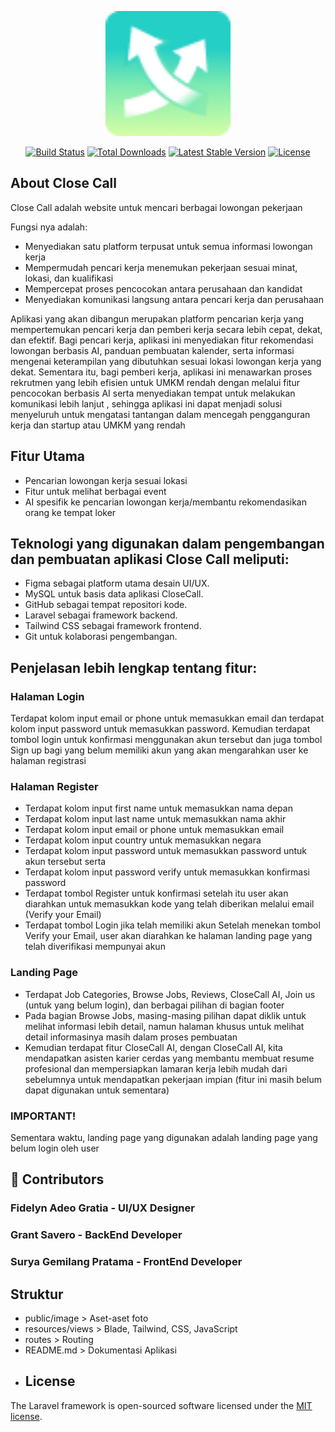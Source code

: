 <p align="center"><a href="https://laravel.com" target="_blank"><img src="public/image/logo.png" width="200" alt="Laravel Logo"></a></p>

<p align="center">
<a href="https://github.com/laravel/framework/actions"><img src="https://github.com/laravel/framework/workflows/tests/badge.svg" alt="Build Status"></a>
<a href="https://packagist.org/packages/laravel/framework"><img src="https://img.shields.io/packagist/dt/laravel/framework" alt="Total Downloads"></a>
<a href="https://packagist.org/packages/laravel/framework"><img src="https://img.shields.io/packagist/v/laravel/framework" alt="Latest Stable Version"></a>
<a href="https://packagist.org/packages/laravel/framework"><img src="https://img.shields.io/packagist/l/laravel/framework" alt="License"></a>
</p>

## About Close Call

Close Call adalah website untuk mencari berbagai lowongan pekerjaan

Fungsi nya adalah:
- Menyediakan satu platform terpusat untuk semua informasi lowongan kerja
- Mempermudah pencari kerja menemukan pekerjaan sesuai minat, lokasi, dan kualifikasi
- Mempercepat proses pencocokan antara perusahaan dan kandidat
- Menyediakan komunikasi langsung antara pencari kerja dan perusahaan

Aplikasi yang akan dibangun merupakan platform pencarian kerja yang mempertemukan pencari kerja dan pemberi kerja secara lebih cepat, dekat, dan efektif. Bagi pencari kerja, aplikasi ini menyediakan fitur rekomendasi lowongan berbasis AI, panduan pembuatan kalender, serta informasi mengenai keterampilan yang dibutuhkan sesuai lokasi lowongan kerja yang dekat. Sementara itu, bagi pemberi kerja, aplikasi ini menawarkan proses rekrutmen yang lebih efisien untuk UMKM rendah dengan melalui fitur pencocokan berbasis AI serta menyediakan tempat untuk melakukan komunikasi lebih lanjut , sehingga aplikasi ini dapat menjadi solusi menyeluruh untuk mengatasi tantangan dalam mencegah pengganguran kerja dan startup atau UMKM yang rendah

## Fitur Utama
- Pencarian lowongan kerja sesuai lokasi
- Fitur untuk melihat berbagai event
- AI spesifik ke pencarian lowongan kerja/membantu rekomendasikan orang ke tempat loker

## Teknologi yang digunakan dalam pengembangan dan pembuatan aplikasi Close Call meliputi:
- Figma sebagai platform utama desain UI/UX.
- MySQL untuk basis data aplikasi CloseCall.
- GitHub sebagai tempat repositori kode.
- Laravel sebagai framework backend.
- Tailwind CSS sebagai framework frontend.
- Git untuk kolaborasi pengembangan.

## Penjelasan lebih lengkap tentang fitur:
### Halaman Login
Terdapat kolom input email or phone untuk memasukkan email dan terdapat kolom input password untuk memasukkan password.
Kemudian terdapat tombol login untuk konfirmasi menggunakan akun tersebut dan juga tombol Sign up bagi yang belum memiliki akun yang akan mengarahkan user ke halaman registrasi

### Halaman Register
- Terdapat kolom input first name untuk memasukkan nama depan
- Terdapat kolom input last name untuk memasukkan nama akhir
- Terdapat kolom input email or phone untuk memasukkan email
- Terdapat kolom input country untuk memasukkan negara
- Terdapat kolom input password untuk memasukkan password untuk akun tersebut serta
- Terdapat kolom input password verify untuk memasukkan konfirmasi password
- Terdapat tombol Register untuk konfirmasi setelah itu user akan diarahkan untuk memasukkan kode yang telah diberikan melalui email (Verify your Email)
- Terdapat tombol Login jika telah memiliki akun
Setelah menekan tombol Verify your Email, user akan diarahkan ke halaman landing page yang telah diverifikasi mempunyai akun

### Landing Page
- Terdapat Job Categories, Browse Jobs, Reviews, CloseCall AI, Join us (untuk yang belum login), dan berbagai pilihan di bagian footer
- Pada bagian Browse Jobs, masing-masing pilihan dapat diklik untuk melihat informasi lebih detail, namun halaman khusus untuk melihat detail informasinya masih dalam proses pembuatan
- Kemudian terdapat fitur CloseCall AI, dengan CloseCall AI, kita mendapatkan asisten karier cerdas yang membantu membuat resume profesional dan mempersiapkan lamaran kerja lebih mudah dari sebelumnya untuk mendapatkan pekerjaan impian (fitur ini masih belum dapat digunakan untuk sementara)
### IMPORTANT!
Sementara waktu, landing page yang digunakan adalah landing page yang belum login oleh user

## 👥 Contributors
### Fidelyn Adeo Gratia - UI/UX Designer
### Grant Savero - BackEnd Developer
### Surya Gemilang Pratama - FrontEnd Developer

## Struktur
- public/image > Aset-aset foto
- resources/views > Blade, Tailwind, CSS, JavaScript
- routes > Routing
- README.md > Dokumentasi Aplikasi
- ## License

The Laravel framework is open-sourced software licensed under the [MIT license](https://opensource.org/licenses/MIT).
